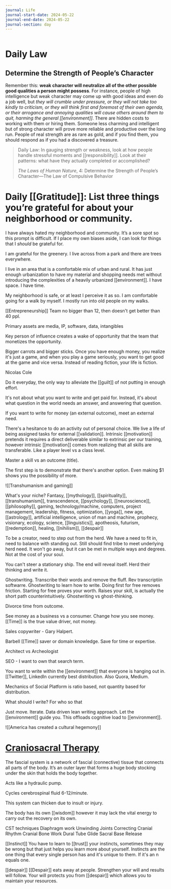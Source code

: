 ```yaml
---
journal: Life
journal-start-date: 2024-05-22
journal-end-date: 2024-05-22
journal-section: day
---
```


```calendar-nav
```

# Daily Law
## Determine the Strength of People’s Character

Remember this: **weak character will neutralize all of the other possible good qualities a person might possess**. For instance, people of high intelligence but weak character may come up with good ideas and even do a job well, but *they will crumble under pressure, or they will not take too kindly to criticism, or they will think first and foremost of their own agenda, or their arrogance and annoying qualities will cause others around them to quit, harming the general [[environment]]*. There are hidden costs to working with them or hiring them. Someone less charming and intelligent but of strong character will prove more reliable and productive over the long run. People of real strength are as rare as gold, and if you find them, you should respond as if you had a discovered a treasure.

> Daily Law: In gauging strength or weakness, look at how people handle stressful moments and [[responsibility]]. Look at their patterns: what have they actually completed or accomplished?
> 
> _The Laws of Human Nature_, 4: Determine the Strength of People’s Character—The Law of Compulsive Behavior

# Daily [[Gratitude]]: List three things you’re grateful for about your neighborhood or community.

I have always hated my neighborhood and community. It’s a sore spot so this prompt is difficult. If I place my own biases aside, I can look for things that I *should* be grateful for. 

I am grateful for the greenery. I live across from a park and there are trees everywhere.

I live in an area that is a comfortable mix of urban and rural. It has just enough urbanization to have my material and shopping needs met without introducing the complexities of a heavily urbanized [[environment]]. I have space. I have time.

My neighborhood is safe, or at least I perceive it as so. I am comfortable going for a walk by myself. I mostly run into old people on my walks. 





[[Entrepreneurship]]
Team no bigger than 12, then doesn't get better than 40 ppl. 

Primary assets are media, IP, software, data, intangibles

Key person of influence creates a wake of opportunity that the team that monetizes the opportunity.

Bigger carrots and bigger sticks. Once you have enough money, you realize it's just a game, and when you play a game seriously, you want to get good at the game and vice versa. Instead of reading fiction, your life is fiction. 

Nicolas Cole

Do it everyday, the only way to alleviate the [[guilt]] of not putting in enough effort. 

It's not about what you want to write and get paid for. Instead, it's about what question in the world needs an answer, and answering that question. 

If you want to write for money (an external outcome), meet an external need.

There's a hesitance to do an activity out of personal choice. We live a life of being assigned tasks for external [[validation]]. Intrinsic [[motivation]] pretends it requires a direct deliverable similar to extrinsic per our training, however intrinsic [[motivation]] comes from realizing that all skills are transferable. Like a player level vs a class level. 

Master a skill vs an outcome (title).

The first step is to demonstrate that there's another option. Even making $1 shows you the possibility of more. 

![[Transhumanism and gaming]]

What's your niche? 
Fantasy, [[mythology]], [[spirituality]], [[transhumanism]], transcendence, [[psychology]], [[neuroscience]], [[philosophy]], gaming, technology/machine, computers, project management, leadership, fitness, optimization, [[yoga]], new age, [[astrology]], artificial intelligence, union of man and machine, prophecy, visionary, ecology, science, [[linguistics]], apotheosis, futurism, [[redemption]], healing, [[nihilism]], [[despair]]

To be a creator, need to step out from the herd. We have a need to fit in, need to balance with standing out. Still should find tribe to meet underlying herd need. It won't go away, but it can be met in multiple ways and degrees. Not at the cost of your soul.

You can't steer a stationary ship. The end will reveal itself. Herd their thinking and write it. 

Ghostwriting. Transcribe their words and remove the fluff. Rev transcriptiin softwarre. Ghostwriting to learn how to write. Doing first for free removes friction. Starting for free proves your worth. Raises your skill, is actually the short path counterintuitively. Ghostwriting vs ghost-thinking.

Divorce time from outcome. 

See money as a business vs a consumer. Change how you see money. [[Time]] is the true value driver, not money. 

Sales copywriter - Gary Halpert. 

Barbell
[[Time]] saver or domain knowledge.
Save for time or expertise. 

Architect vs Archeologist 

SEO - I want to own that search term.

You want to write within the [[environment]] that everyone is hanging out in. [[Twitter]], LinkedIn currently best distribution. Also Quora, Medium.

Mechanics of Social Platform is ratio based, not quantity based for distribution. 

What should I write? 
For who
so that 

Just move. Iterate. Data driven lean writing approach. Let the [[environment]] guide you. This offloads cognitive load to [[environment]].


![[America has created a cultural hegemony]]

# [Craniosacral Therapy](https://www.gentlehealingarts.com/craniosacral-therapy#:~:text=Dural%20Tube%20Glide%3A%20A%20special,technique%20gently%20releases%20the%20sacrum.)

The fascial system is a network of fascial (connective) tissue that connects all parts of the body. It’s an outer layer that forms a huge body stocking under the skin that holds the body together. 

Acts like a hydraulic pump.

Cycles cerebrospinal fluid 6-12/minute.

This system can thicken due to insult or injury.

The body has its own [[wisdom]] however it may lack the vital energy to carry out the recovery on its own.

CST techniques
	Diaphragm work
	Unwinding Joints
	Correcting Cranial Rhythm
	Cranial Bone Work
	Dural Tube Glide
	Sacral Base Release

[[Instinct]]
You have to learn to [[trust]] your instincts, sometimes they may be wrong but that just helps you learn more about yourself. Instincts are the one thing that every single person has and it's unique to them. If it's an n equals one.

[[despair]]
[[Despair]] eats away at people. Strengthen your will and results will follow. Your will protects you from [[despair]] which allows you to maintain your resources. 